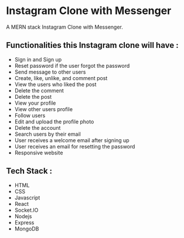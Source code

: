 # Instagram Clone with Messenger
A MERN stack Instagram Clone with Messenger.

## Functionalities this Instagram clone will have :
 * Sign in and Sign up
 * Reset password if the user forgot the password
 * Send message to other users
 * Create, like, unlike, and comment post
 * View the users who liked the post
 * Delete the comment
 * Delete the post
 * View your profile
 * View other users profile
 * Follow users
 * Edit and upload the profile photo
 * Delete the account
 * Search users by their email
 * User receives a welcome email after signing up 
 * User receives an email for resetting the password
 * Responsive website
 
## Tech Stack :
* HTML
* CSS
* Javascript
* React
* Socket.IO
* Nodejs
* Express
* MongoDB
